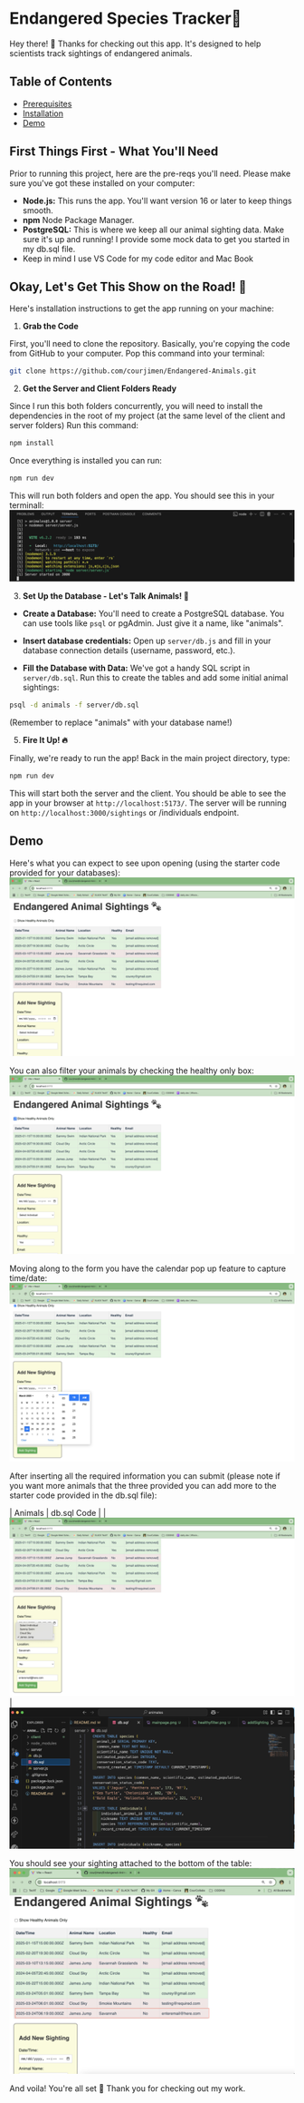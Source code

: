 # Endangered Species Tracker🐾

Hey there! 👋 Thanks for checking out this app. It's designed to help scientists track sightings of endangered animals.

## Table of Contents
- [Prerequisites](#first-things-first---what-youll-need)
- [Installation](#okay-lets-get-this-show-on-the-road-)
- [Demo](#demo)

## First Things First - What You'll Need

Prior to running this project, here are the pre-reqs you'll need. Please make sure you've got these installed on your computer:

* **Node.js:** This runs the app. You'll want version 16 or later to keep things smooth.
* **npm** Node Package Manager.
* **PostgreSQL:** This is where we keep all our animal sighting data. Make sure it's up and running! I provide some mock data to get you started in my db.sql file.
* Keep in mind I use VS Code for my code editor and Mac Book

## Okay, Let's Get This Show on the Road! 🚀

Here's installation instructions to get the app running on your machine:

1.  **Grab the Code**

First, you'll need to clone the repository. Basically, you're copying the code from GitHub to your computer. Pop this command into your terminal:

```bash
git clone https://github.com/courjimen/Endangered-Animals.git
```

2.  **Get the Server and Client Folders Ready**

Since I run this both folders concurrently, you will need to install the dependencies in the root of my project (at the same level of the client and server folders) Run this command:

```bash
npm install
```

Once everything is installed you can run:

```bash
npm run dev
```

This will run both folders and open the app. You should see this in your terminall:
![](./client/src/assets/terminal.png)

3. **Set Up the Database - Let's Talk Animals! 🐘**

* **Create a Database:** You'll need to create a PostgreSQL database. You can use tools like `psql` or pgAdmin. Just give it a name, like "animals".

* **Insert database credentials:** Open up `server/db.js` and fill in your database connection details (username, password, etc.).

* **Fill the Database with Data:** We've got a handy SQL script in `server/db.sql`. Run this to create the tables and add some initial animal sightings:

```bash
psql -d animals -f server/db.sql
```

(Remember to replace "animals" with your database name!)

5.  **Fire It Up! 🔥**

Finally, we're ready to run the app! Back in the main project directory, type:

```bash
npm run dev
```

This will start both the server and the client. You should be able to see the app in your browser at `http://localhost:5173/`. The server will be running on `http://localhost:3000/sightings` or /individuals endpoint.

## Demo
Here's what you can expect to see upon opening (using the starter code provided for your databases):
![](./client/src/assets/mainpage.png)

You can also filter your animals by checking the healthy only box:
![](./client/src/assets/healthyfilter.png)

Moving along to the form you have the calendar pop up feature to capture time/date:
![](./client/src/assets/addSighting.png)

After inserting all the required information you can submit (please note if you want more animals that the three provided you can add more to the starter code provided in the db.sql file):

| Animals | db.sql Code |
| ![](./client/src/assets/form.png) | ![](./client/src/assets/db.png)

You should see your sighting attached to the bottom of the table: 
![](./client/src/assets/voila.png)

And voila! You're all set 🎉 Thank you for checking out my work.